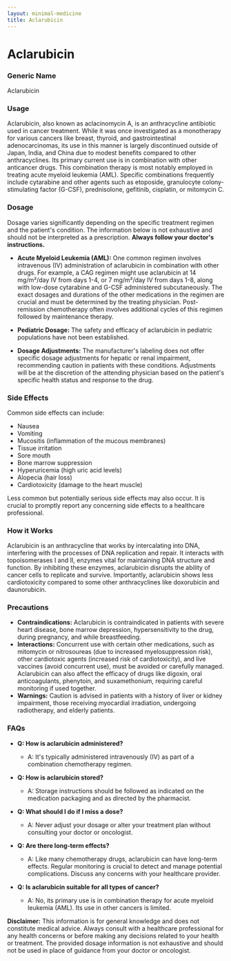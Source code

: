 ```yaml
---
layout: minimal-medicine
title: Aclarubicin
---
```


# Aclarubicin
### Generic Name
Aclarubicin

### Usage
Aclarubicin, also known as aclacinomycin A, is an anthracycline antibiotic used in cancer treatment.  While it was once investigated as a monotherapy for various cancers like breast, thyroid, and gastrointestinal adenocarcinomas, its use in this manner is largely discontinued outside of Japan, India, and China due to modest benefits compared to other anthracyclines.  Its primary current use is in combination with other anticancer drugs.  This combination therapy is most notably employed in treating acute myeloid leukemia (AML).  Specific combinations frequently include cytarabine and other agents such as etoposide, granulocyte colony-stimulating factor (G-CSF), prednisolone, gefitinib, cisplatin, or mitomycin C.

### Dosage
Dosage varies significantly depending on the specific treatment regimen and the patient's condition.  The information below is not exhaustive and should not be interpreted as a prescription.  **Always follow your doctor's instructions.**

* **Acute Myeloid Leukemia (AML):**  One common regimen involves intravenous (IV) administration of aclarubicin in combination with other drugs.  For example, a CAG regimen might use aclarubicin at 14 mg/m²/day IV from days 1-4, or 7 mg/m²/day IV from days 1-8, along with low-dose cytarabine and G-CSF administered subcutaneously.  The exact dosages and durations of the other medications in the regimen are crucial and must be determined by the treating physician.  Post-remission chemotherapy often involves additional cycles of this regimen followed by maintenance therapy.


* **Pediatric Dosage:**  The safety and efficacy of aclarubicin in pediatric populations have not been established.

* **Dosage Adjustments:**  The manufacturer's labeling does not offer specific dosage adjustments for hepatic or renal impairment, recommending caution in patients with these conditions.  Adjustments will be at the discretion of the attending physician based on the patient's specific health status and response to the drug.

### Side Effects
Common side effects can include:

* Nausea
* Vomiting
* Mucositis (inflammation of the mucous membranes)
* Tissue irritation
* Sore mouth
* Bone marrow suppression
* Hyperuricemia (high uric acid levels)
* Alopecia (hair loss)
* Cardiotoxicity (damage to the heart muscle)


Less common but potentially serious side effects may also occur.  It is crucial to promptly report any concerning side effects to a healthcare professional.

### How it Works
Aclarubicin is an anthracycline that works by intercalating into DNA, interfering with the processes of DNA replication and repair. It interacts with topoisomerases I and II, enzymes vital for maintaining DNA structure and function.  By inhibiting these enzymes, aclarubicin disrupts the ability of cancer cells to replicate and survive.  Importantly, aclarubicin shows less cardiotoxicity compared to some other anthracyclines like doxorubicin and daunorubicin.

### Precautions
* **Contraindications:** Aclarubicin is contraindicated in patients with severe heart disease, bone marrow depression, hypersensitivity to the drug, during pregnancy, and while breastfeeding.
* **Interactions:**  Concurrent use with certain other medications, such as mitomycin or nitrosoureas (due to increased myelosuppression risk), other cardiotoxic agents (increased risk of cardiotoxicity), and live vaccines (avoid concurrent use), must be avoided or carefully managed.  Aclarubicin can also affect the efficacy of drugs like digoxin, oral anticoagulants, phenytoin, and suxamethonium, requiring careful monitoring if used together.
* **Warnings:** Caution is advised in patients with a history of liver or kidney impairment, those receiving myocardial irradiation, undergoing radiotherapy, and elderly patients.

### FAQs
* **Q: How is aclarubicin administered?**
    * A: It's typically administered intravenously (IV) as part of a combination chemotherapy regimen.

* **Q: How is aclarubicin stored?**
    * A: Storage instructions should be followed as indicated on the medication packaging and as directed by the pharmacist.

* **Q: What should I do if I miss a dose?**
    * A: Never adjust your dosage or alter your treatment plan without consulting your doctor or oncologist.

* **Q: Are there long-term effects?**
    * A:  Like many chemotherapy drugs, aclarubicin can have long-term effects. Regular monitoring is crucial to detect and manage potential complications.  Discuss any concerns with your healthcare provider.

* **Q: Is aclarubicin suitable for all types of cancer?**
    * A: No, its primary use is in combination therapy for acute myeloid leukemia (AML). Its use in other cancers is limited.


**Disclaimer:** This information is for general knowledge and does not constitute medical advice.  Always consult with a healthcare professional for any health concerns or before making any decisions related to your health or treatment.  The provided dosage information is not exhaustive and should not be used in place of guidance from your doctor or oncologist.
